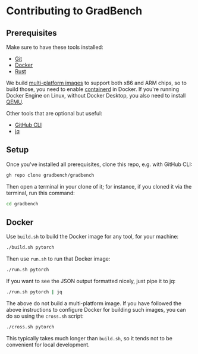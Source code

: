 # Contributing to GradBench

## Prerequisites

Make sure to have these tools installed:

- [Git][]
- [Docker][]
- [Rust][]

We build [multi-platform images][] to support both x86 and ARM chips, so to
build those, you need to enable [containerd][] in Docker. If you're running
Docker Engine on Linux, without Docker Desktop, you also need to install
[QEMU][].

Other tools that are optional but useful:

- [GitHub CLI][]
- [jq][]

## Setup

Once you've installed all prerequisites, clone this repo, e.g. with GitHub CLI:

```sh
gh repo clone gradbench/gradbench
```

Then open a terminal in your clone of it; for instance, if you cloned it via the
terminal, run this command:

```sh
cd gradbench
```

## Docker

Use `build.sh` to build the Docker image for any tool, for your machine:

```sh
./build.sh pytorch
```

Then use `run.sh` to run that Docker image:

```sh
./run.sh pytorch
```

If you want to see the JSON output formatted nicely, just pipe it to jq:

```sh
./run.sh pytorch | jq
```

The above do not build a multi-platform image. If you have followed the above
instructions to configure Docker for building such images, you can do so using
the `cross.sh` script:

```sh
./cross.sh pytorch
```

This typically takes much longer than `build.sh`, so it tends not to be
convenient for local development.

[containerd]: https://docs.docker.com/storage/containerd/
[docker]: https://docs.docker.com/engine/install/
[git]: https://git-scm.com/downloads
[github cli]: https://github.com/cli/cli#installation
[jq]: https://jqlang.github.io/jq/download/
[multi-platform images]: https://docs.docker.com/build/building/multi-platform/
[qemu]: https://docs.docker.com/build/building/multi-platform/#qemu-without-docker-desktop
[rust]: https://www.rust-lang.org/tools/install
